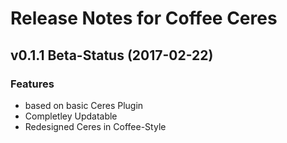 # Release Notes for Coffee Ceres

## v0.1.1 Beta-Status (2017-02-22)

### Features

- based on basic Ceres Plugin
- Completley Updatable
- Redesigned Ceres in Coffee-Style